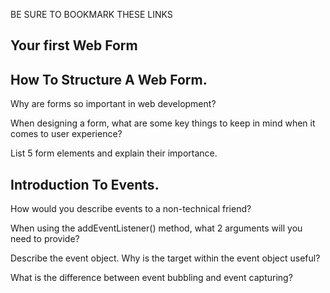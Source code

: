 BE SURE TO BOOKMARK THESE LINKS


## Your first Web Form

## How To Structure A Web Form.

Why are forms so important in web development?

When designing a form, what are some key things to keep in mind when it comes to user experience?


List 5 form elements and explain their importance.

## Introduction To Events.
How would you describe events to a non-technical friend?


When using the addEventListener() method, what 2 arguments will you need to provide?


Describe the event object. Why is the target within the event object useful?


What is the difference between event bubbling and event capturing?
